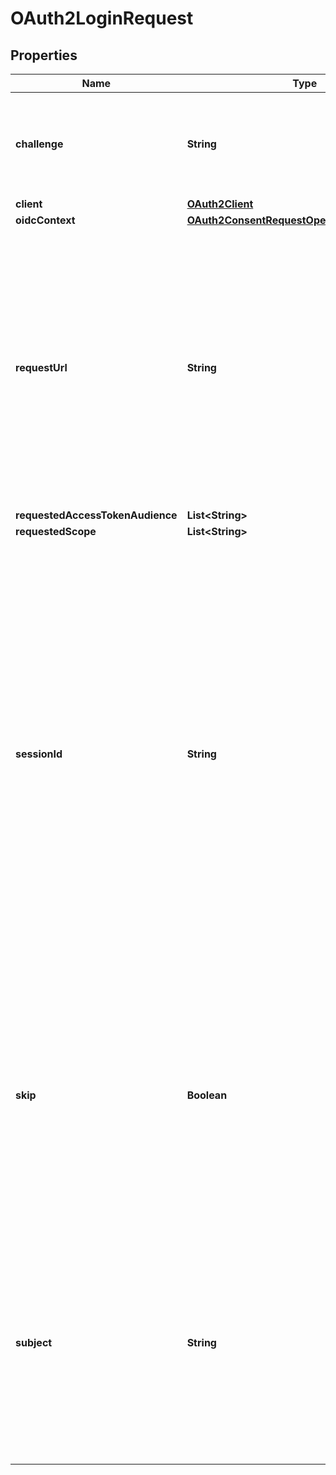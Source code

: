 

# OAuth2LoginRequest


## Properties

| Name | Type | Description | Notes |
|------------ | ------------- | ------------- | -------------|
|**challenge** | **String** | ID is the identifier (\&quot;login challenge\&quot;) of the login request. It is used to identify the session. |  |
|**client** | [**OAuth2Client**](OAuth2Client.md) |  |  |
|**oidcContext** | [**OAuth2ConsentRequestOpenIDConnectContext**](OAuth2ConsentRequestOpenIDConnectContext.md) |  |  [optional] |
|**requestUrl** | **String** | RequestURL is the original OAuth 2.0 Authorization URL requested by the OAuth 2.0 client. It is the URL which initiates the OAuth 2.0 Authorization Code or OAuth 2.0 Implicit flow. This URL is typically not needed, but might come in handy if you want to deal with additional request parameters. |  |
|**requestedAccessTokenAudience** | **List&lt;String&gt;** |  |  |
|**requestedScope** | **List&lt;String&gt;** |  |  |
|**sessionId** | **String** | SessionID is the login session ID. If the user-agent reuses a login session (via cookie / remember flag) this ID will remain the same. If the user-agent did not have an existing authentication session (e.g. remember is false) this will be a new random value. This value is used as the \&quot;sid\&quot; parameter in the ID Token and in OIDC Front-/Back- channel logout. It&#39;s value can generally be used to associate consecutive login requests by a certain user. |  [optional] |
|**skip** | **Boolean** | Skip, if true, implies that the client has requested the same scopes from the same user previously. If true, you can skip asking the user to grant the requested scopes, and simply forward the user to the redirect URL.  This feature allows you to update / set session information. |  |
|**subject** | **String** | Subject is the user ID of the end-user that authenticated. Now, that end user needs to grant or deny the scope requested by the OAuth 2.0 client. If this value is set and &#x60;skip&#x60; is true, you MUST include this subject type when accepting the login request, or the request will fail. |  |



